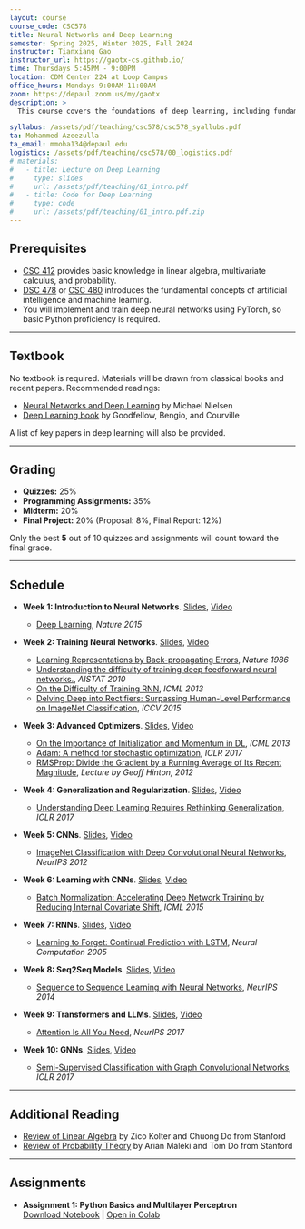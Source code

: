 ```yaml
---
layout: course
course_code: CSC578
title: Neural Networks and Deep Learning
semester: Spring 2025, Winter 2025, Fall 2024
instructor: Tianxiang Gao
instructor_url: https://gaotx-cs.github.io/
time: Thursdays 5:45PM - 9:00PM
location: CDM Center 224 at Loop Campus
office_hours: Mondays 9:00AM-11:00AM
zoom: https://depaul.zoom.us/my/gaotx
description: >
  This course covers the foundations of deep learning, including fundamental neural network architectures (e.g., multilayer perceptrons) and training methodologies, including advanced optimization techniques (e.g., momentum, RMSprop, Adam). It also addresses generalization and regularization strategies (e.g., overparameterization, the double descent phenomenon, and weight decay). We will explore cutting-edge neural network architectures, including convolutional neural networks (CNNs), recurrent neural networks (RNNs), transformers (e.g., GPT and BERT), and graph neural networks (GNNs). Students will gain hands-on experience by implementing these models and applying them to real-world problems in computer vision, natural language processing, and graph machine learning.

syllabus: /assets/pdf/teaching/csc578/csc578_syallubs.pdf
ta: Mohammed Azeezulla 
ta_email: mmoha134@depaul.edu
logistics: /assets/pdf/teaching/csc578/00_logistics.pdf
# materials:
#   - title: Lecture on Deep Learning
#     type: slides
#     url: /assets/pdf/teaching/01_intro.pdf
#   - title: Code for Deep Learning
#     type: code
#     url: /assets/pdf/teaching/01_intro.pdf.zip
---
```



## Prerequisites
- [CSC 412](https://www.cdm.depaul.edu/academics/pages/courseinfo.aspx?Subject=CSC&CatalogNbr=412) provides basic knowledge in linear algebra, multivariate calculus, and probability.
- [DSC 478](https://www.cdm.depaul.edu/academics/pages/courseinfo.aspx?CrseId=012551) or [CSC 480](https://www.cdm.depaul.edu/academics/pages/courseinfo.aspx?CrseId=001513) introduces the fundamental concepts of artificial intelligence and machine learning.
- You will implement and train deep neural networks using PyTorch, so basic Python proficiency is required.

---
## Textbook
No textbook is required. Materials will be drawn from classical books and recent papers. Recommended readings:  

- [Neural Networks and Deep Learning](http://neuralnetworksanddeeplearning.com/) by Michael Nielsen  
- [Deep Learning book](https://www.deeplearningbook.org/) by Goodfellow, Bengio, and Courville  

A list of key papers in deep learning will also be provided.

---
## Grading
- **Quizzes:** 25%  
- **Programming Assignments:** 35%  
- **Midterm:** 20%  
- **Final Project:** 20% (Proposal: 8%, Final Report: 12%)  

Only the best **5** out of 10 quizzes and assignments will count toward the final grade.

---
## Schedule

- **Week 1: Introduction to Neural Networks**. [Slides](/assets/pdf/teaching/csc578/01_intro.pdf), [Video](https://courseonline.cdm.depaul.edu/courseplayer/courses/64511/lecture/485761) 
  - [Deep Learning](https://www.nature.com/articles/nature14539), *Nature 2015*  

- **Week 2: Training Neural Networks**. [Slides](/assets/pdf/teaching/csc578/02_train.pdf), [Video](#)  
  - [Learning Representations by Back-propagating Errors](https://www.nature.com/articles/323533a0), *Nature 1986*  
  - [Understanding the difficulty of training deep feedforward neural networks.](https://proceedings.mlr.press/v9/glorot10a/glorot10a.pdf), *AISTAT 2010*  
  - [On the Difficulty of Training RNN](https://proceedings.mlr.press/v28/pascanu13.html), *ICML 2013*  
  - [Delving Deep into Rectifiers: Surpassing Human-Level Performance on ImageNet Classification](https://proceedings.mlr.press/v28/pascanu13.html), *ICCV 2015*  

- **Week 3: Advanced Optimizers**. [Slides](/assets/pdf/teaching/csc578/03_opt.pdf), [Video](#)  
  - [On the Importance of Initialization and Momentum in DL](https://proceedings.mlr.press/v28/sutskever13.html), *ICML 2013*  
  <!-- - [Adaptive Subgradient Methods for Online Learning and Stochastic Optimization](https://www.jmlr.org/papers/volume12/duchi11a/duchi11a.pdf), *JMLR 2011* -->
  - [Adam: A method for stochastic optimization](https://arxiv.org/abs/1412.6980), *ICLR 2017*
  - [RMSProp: Divide the Gradient by a Running Average of Its Recent Magnitude](https://www.cs.toronto.edu/~tijmen/csc321/slides/lecture_slides_lec6.pdf), *Lecture by Geoff Hinton, 2012*  

- **Week 4: Generalization and Regularization**. [Slides](/assets/pdf/teaching/csc578/04_Gen.pdf), [Video](#)  
  - [Understanding Deep Learning Requires Rethinking Generalization](https://arxiv.org/abs/1611.03530), *ICLR 2017*  

- **Week 5: CNNs**. [Slides](/assets/pdf/teaching/csc578/05_cnn.pdf), [Video](#)  
  - [ImageNet Classification with Deep Convolutional Neural Networks](https://dl.acm.org/doi/10.1145/3065386), *NeurIPS 2012*  

- **Week 6: Learning with CNNs**. [Slides](/assets/pdf/teaching/csc578/06_cv.pdf), [Video](#)  
  - [Batch Normalization: Accelerating Deep Network Training by Reducing Internal Covariate Shift](https://arxiv.org/abs/1502.03167), *ICML 2015*  

- **Week 7: RNNs**. [Slides](/assets/pdf/teaching/csc578/07_rnn.pdf), [Video](#)  
  - [Learning to Forget: Continual Prediction with LSTM](https://www.sciencedirect.com/science/article/abs/pii/S0893608005001206), *Neural Computation 2005*  

- **Week 8: Seq2Seq Models**. [Slides](/assets/pdf/teaching/csc578/08_seq2seq.pdf), [Video](#)  
  - [Sequence to Sequence Learning with Neural Networks](https://arxiv.org/abs/1409.3215), *NeurIPS 2014*  

- **Week 9: Transformers and LLMs**. [Slides](/assets/pdf/teaching/csc578/09_llm.pdf), [Video](#)  
  - [Attention Is All You Need](https://arxiv.org/abs/1706.03762), *NeurIPS 2017*  

- **Week 10: GNNs**. [Slides](/assets/pdf/teaching/csc578/10_gnn.pdf), [Video](#)  
  - [Semi-Supervised Classification with Graph Convolutional Networks](https://arxiv.org/abs/1609.02907), *ICLR 2017*  

---
## Additional Reading
- [Review of Linear Algebra](/assets/pdf/teaching/cs229-linalg.pdf) by Zico Kolter and Chuong Do from Stanford
- [Review of Probability Theory](/assets/pdf/teaching/cs229-prob.pdf) by Arian Maleki and Tom Do from Stanford 

---
## Assignments
- **Assignment 1: Python Basics and Multilayer Perceptron**  
  [Download Notebook](/assets/jupyter/assignment1.ipynb) | [Open in Colab](https://colab.research.google.com/github/gaotx-cs/gaotx-cs.github.io/blob/main/assets/jupyter/assignment1.ipynb)

